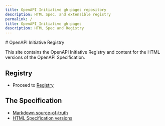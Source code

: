```yaml
---
title: OpenAPI Initiative gh-pages repository
description: HTML Spec. and extensible registry
permalink: /
title: OpenAPI Initiative gh-pages
description: HTML Spec and Registry
---
```

<link rel="shortcut icon" href="data:image/x-icon;," type="image/x-icon"> 
# OpenAPI Initiative Registry

This site contains the OpenAPI Initiative Registry and content for the HTML versions of the OpenAPI Specification.

## Registry

* Proceed to [Registry](/registry/index.html)

## The Specification

* [Markdown source-of-truth](https://github.com/OAI/OpenAPI-Specification)
* [HTML Specification versions](https://openapis.org/specification)
